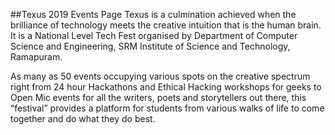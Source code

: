 ##Texus 2019 Events Page
Texus is a culmination achieved when the brilliance of technology meets the creative intuition that is the human brain.
It is a National Level Tech Fest organised by Department of Computer Science and Engineering, SRM Institute of Science and Technology, Ramapuram.

As many as 50 events occupying various spots on the creative spectrum right from 24 hour Hackathons and Ethical Hacking workshops for geeks to Open Mic events for all the writers, poets and storytellers out there, this “festival” provides a platform for students from various walks of life to come together and do what they do best.
